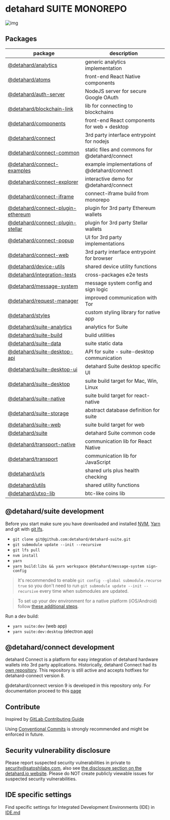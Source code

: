 # detahard SUITE MONOREPO

![img](https://repository-images.githubusercontent.com/148657224/439f6100-765f-11e9-9bff-b725eef3c4a6)

## Packages

| package                                                               | description                                  |
| --------------------------------------------------------------------- | -------------------------------------------- |
| [@detahard/analytics](./packages/analytics)                             | generic analytics implementation             |
| [@detahard/atoms](./packages/atoms)                                     | front-end React Native components            |
| [@detahard/auth-server](./packages/auth-server)                         | NodeJS server for secure Google OAuth        |
| [@detahard/blockchain-link](./packages/blockchain-link)                 | lib for connecting to blockchains            |
| [@detahard/components](./packages/components)                           | front-end React components for web + desktop |
| [@detahard/connect](./packages/connect)                                 | 3rd party interface entrypoint for nodejs    |
| [@detahard/connect-common](./packages/connect-common)                   | static files and commons for @detahard/connect |
| [@detahard/connect-examples](./packages/connect-examples)               | example implementations of @detahard/connect   |
| [@detahard/connect-explorer](./packages/connect-explorer)               | interactive demo for @detahard/connect         |
| [@detahard/connect-iframe](./packages/connect-iframe)                   | connect-iframe build from monorepo           |
| [@detahard/connect-plugin-ethereum](./packages/connect-plugin-ethereum) | plugin for 3rd party Ethereum wallets        |
| [@detahard/connect-plugin-stellar](./packages/connect-plugin-stellar)   | plugin for 3rd party Stellar wallets         |
| [@detahard/connect-popup](./packages/connect-popup)                     | UI for 3rd party implementations             |
| [@detahard/connect-web](./packages/connect-web)                         | 3rd party interface entrypoint for browser   |
| [@detahard/device-utils](./packages/device-utils)                       | shared device utility functions              |
| [@detahard/integration-tests](./packages/integration-tests)             | cross-packages e2e tests                     |
| [@detahard/message-system](./packages/message-system)                   | message system config and sign logic         |
| [@detahard/request-manager](./packages/request-manager)                 | improved communication with Tor              |
| [@detahard/styles](./packages/styles)                                   | custom styling library for native app        |
| [@detahard/suite-analytics](./packages/suite-analytics)                 | analytics for Suite                          |
| [@detahard/suite-build](./packages/suite-build)                         | build utilities                              |
| [@detahard/suite-data](./packages/suite-data)                           | suite static data                            |
| [@detahard/suite-desktop-api](./packages/suite-desktop-api)             | API for suite - suite-desktop communication  |
| [@detahard/suite-desktop-ui](./packages/suite-desktop-ui)               | detahard Suite desktop specific UI             |
| [@detahard/suite-desktop](./packages/suite-desktop)                     | suite build target for Mac, Win, Linux       |
| [@detahard/suite-native](./suite-native/app)                            | suite build target for react-native          |
| [@detahard/suite-storage](./packages/suite-storage)                     | abstract database definition for suite       |
| [@detahard/suite-web](./packages/suite-web)                             | suite build target for web                   |
| [@detahard/suite](./packages/suite)                                     | detahard Suite common code                     |
| [@detahard/transport-native](./packages/transport-native)               | communication lib for React Native           |
| [@detahard/transport](./packages/transport)                             | communication lib for JavaScript             |
| [@detahard/urls](./packages/urls)                                       | shared urls plus health checking             |
| [@detahard/utils](./packages/utils)                                     | shared utility functions                     |
| [@detahard/utxo-lib](./packages/utxo-lib)                               | btc-like coins lib                           |

## @detahard/suite development

Before you start make sure you have downloaded and installed [NVM](https://github.com/nvm-sh/nvm), [Yarn](https://yarnpkg.com/lang/en/docs/install/) and git with [git lfs](https://git-lfs.github.com/).

-   `git clone git@github.com:detahard/detahard-suite.git`
-   `git submodule update --init --recursive`
-   `git lfs pull`
-   `nvm install`
-   `yarn`
-   `yarn build:libs && yarn workspace @detahard/message-system sign-config`

> It's recommended to enable `git config --global submodule.recurse true` so you don't need to run `git submodule update --init --recursive` every time when submodules are updated.

> To set up your dev environment for a native platform (iOS/Android) follow [these additional steps](https://github.com/detahard/detahard-suite/tree/develop/suite-native/app#prerequisites).

Run a dev build:

-   `yarn suite:dev` (web app)
-   `yarn suite:dev:desktop` (electron app)

## @detahard/connect development

detahard Connect is a platform for easy integration of detahard hardware wallets into 3rd party applications.
Historically, detahard Connect had its [own repository](https://github.com/detahard/connect). This repository is still active and accepts hotfixes for detahard-connect version 8.

@detahard/connect version 9 is developed in this repository only. For documentation proceed to this [page](./docs/packages/connect/index.md)

## Contribute

Inspired by [GitLab Contributing Guide](https://docs.gitlab.com/ee/development/contributing/)

Using [Conventional Commits](COMMITS.md) is strongly recommended and might be enforced in future.

## Security vulnerability disclosure

Please report suspected security vulnerabilities in private to [security@satoshilabs.com](mailto:security@satoshilabs.com), also see [the disclosure section on the detahard.io website](https://detahard.io/support/a/how-to-report-a-security-issue). Please do NOT create publicly viewable issues for suspected security vulnerabilities.

## IDE specific settings

Find specific settings for Integrated Development Environments (IDE) in [IDE.md](./IDE.md)
